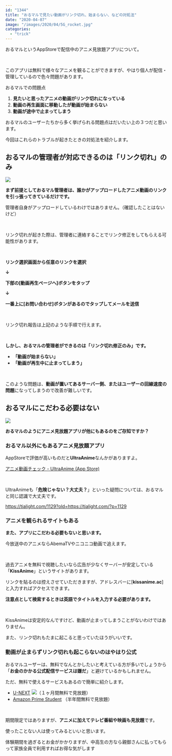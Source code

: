 ```yaml
---
id: "1344"
title: "おるマルで見たい動画がリンク切れ、始まらない、などの対処法"
date: "2020-04-07"
image: "/images/2020/04/5G_rocket.jpg"
categories: 
  - "trick"
---
```


おるマルというAppStoreで配信中のアニメ見放題アプリについて。

 

このアプリは無料で様々なアニメを観ることができますが、やはり個人が配信・管理しているので色々問題があります。

おるマルでの問題点

1. **見たいと思ったアニメの動画がリンク切れになっている**
2. **動画の再生画面に移動したが動画が始まらない**
3. **動画が途中で止まってしまう**

おるマルのユーザーたちから多く挙げられる問題点はだいたい上の３つだと思います。

今回はこれらのトラブルが起きたときの対処法を紹介します。

## おるマルの管理者が対応できるのは「リンク切れ」のみ

![](../../assets/images/2019/12/link.png)

**まず前提としておるマル管理者は、誰かがアップロードしたアニメ動画のリンクを引っ張ってきているだけです。**

管理者自身がアップロードしているわけではありません。（確認したことはないけど）

 

リンク切れが起きた際は、管理者に連絡することでリンク修正をしてもらえる可能性があります。

 

**リンク選択画面から任意のリンクを選択**

**↓**

**下部の\[動画再生ページへ\]ボタンをタップ**

**↓**

**一番上に\[お問い合わせ\]ボタンがあるのでタップしてメールを送信**

 

リンク切れ報告は上記のような手順で行えます。

 

**しかし、おるマルの管理者ができるのは「リンク切れ修正のみ」です。**

- **「動画が始まらない」**
- **「動画が再生中に止まってしまう」**

 

このような問題は、**動画が置いてあるサーバー側、またはユーザーの回線速度の問題**になってしまうので改善が難しいです。

## おるマルにこだわる必要はない

![](../../assets/images/2020/02/OnlineCinemaWithPop.png)

**おるマルのようにアニメ見放題アプリが他にもあるのをご存知ですか？**

### おるマル以外にもあるアニメ見放題アプリ

AppStoreで評価が高いものだと**UltraAnime**なんかがありますよ。

[アニメ動画チェック - UltraAnime (App Store)](https://apps.apple.com/jp/app/%E3%82%A2%E3%83%8B%E3%83%A1%E5%8B%95%E7%94%BB%E3%83%81%E3%82%A7%E3%83%83%E3%82%AF-ultraanime/id1354280767)

 

UltraAnimeも「**危険じゃない？大丈夫？**」といった疑問については、おるマルと同じ認識で大丈夫です。

https://tialight.com/1129?old=https://tialight.com/?p=1129

### アニメを観られるサイトもある

**また、アプリにこだわる必要もないと思います。**

今放送中のアニメならAbemaTVやニコニコ動画で追えます。

 

過去アニメを無料で視聴したいなら広告が少なくサーバーが安定している「**KissAnime**」というサイトがあります。

リンクを貼るのは控えさせていただきますが、アドレスバーに\[**kissanime.ac**\]と入力すればアクセスできます。

**注意点として検索するときは英語でタイトルを入力する必要があります。**

 

KissAnimeは安定的なんですけど、動画が止まってしまうことがないわけではありません。

また、リンク切れもたまに起こると思っていたほうがいいです。

### 動画が止まらずリンク切れも起こらないのはやはり公式

おるマルユーザーは、無料でなんとかしたいと考えている方が多いでしょうから「**お金のかかる公式配信サービスは嫌だ**」と避けているかもしれません。

ただ、無料で使えるサービスもあるので簡単に紹介します。

- [U-NEXT](https://px.a8.net/svt/ejp?a8mat=3B79OM+A4DBRU+3250+5YJRM) ![](https://www19.a8.net/0.gif?a8mat=3B79OM+A4DBRU+3250+5YJRM)（１ヶ月間無料で見放題）
- [Amazon Prime Student](https://www.amazon.co.jp/b/ref=std_shrturl_stdtop?ie=UTF8&node=2410972051) （半年間無料で見放題）

 

期間限定ではありますが、**アニメに加えてテレビ番組や映画も見放題**です。

使ったことない人は使ってみるといいと思います。

体験期間を過ぎるとお金がかかりますが、中高生の方なら親御さんに払ってもらって家族全員で利用すればお得な気がします
